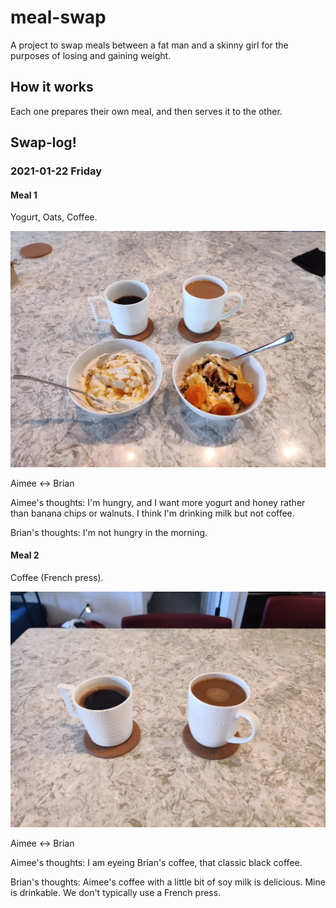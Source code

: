 # meal-swap

A project to swap meals between a fat man and a skinny girl
for the purposes of losing and gaining weight.

## How it works

Each one prepares their own meal, and then serves it to the other.


## Swap-log!


### 2021-01-22 Friday

#### Meal 1

Yogurt, Oats, Coffee.

![2021-01-22_1](images/2021-01-22_1.jpg)

Aimee <-> Brian

Aimee's thoughts: 
I'm hungry, and I want more yogurt and honey rather than banana chips or walnuts.
I think I'm drinking milk but not coffee.

Brian's thoughts: I'm not hungry in the morning.

#### Meal 2

Coffee (French press).

![2021-01-22_2](images/2021-01-22_2.jpg)

Aimee <-> Brian

Aimee's thoughts: I am eyeing Brian's coffee, that classic black coffee.

Brian's thoughts: Aimee's coffee with a little bit of soy milk is delicious.
Mine is drinkable.
We don't typically use a French press.

